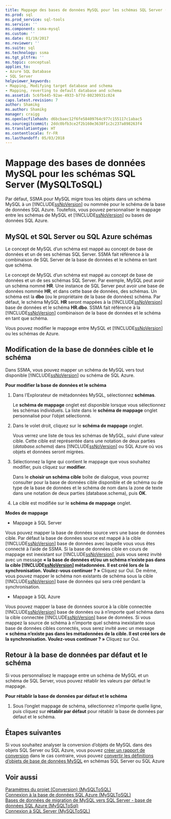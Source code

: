 ```yaml
---
title: Mappage des bases de données MySQL pour les schémas SQL Server (MySQLToSQL) | Documents Microsoft
ms.prod: sql
ms.prod_service: sql-tools
ms.service: ''
ms.component: ssma-mysql
ms.custom: ''
ms.date: 01/19/2017
ms.reviewer: ''
ms.suite: sql
ms.technology: ssma
ms.tgt_pltfrm: ''
ms.topic: conceptual
applies_to:
- Azure SQL Database
- SQL Server
helpviewer_keywords:
- Mapping, Modifying target database and schema
- Mapping, reverting to default database and schema
ms.assetid: 5c6fb445-92ae-4933-b77d-80230931c024
caps.latest.revision: 7
author: Shamikg
ms.author: Shamikg
manager: craigg
ms.openlocfilehash: d6bcbaec12f6fe58409764c977c155117c1abac5
ms.sourcegitcommit: 2ddc0bfb3ce2f2b160e3638f1c2c237a898263f4
ms.translationtype: HT
ms.contentlocale: fr-FR
ms.lasthandoff: 05/03/2018
---
```

# <a name="mapping-mysql-databases-to-sql-server-schemas-mysqltosql"></a>Mappage des bases de données MySQL pour les schémas SQL Server (MySQLToSQL)
Par défaut, SSMA pour MySQL migre tous les objets dans un schéma MySQL à un [!INCLUDE[ssNoVersion](../../includes/ssnoversion_md.md)] ou nommée pour le schéma de la base de données SQL Azure. Toutefois, vous pouvez personnaliser le mappage entre les schémas de MySQL et [!INCLUDE[ssNoVersion](../../includes/ssnoversion_md.md)] ou bases de données SQL Azure.  
  
## <a name="mysql-and-sql-server-or-sql-azure-schemas"></a>MySQL et SQL Server ou SQL Azure schémas  
Le concept de MySQL d’un schéma est mappé au concept de base de données et un de ses schémas SQL Server. SSMA fait référence à la combinaison de SQL Server de la base de données et le schéma en tant que schéma.  
  
Le concept de MySQL d’un schéma est mappé au concept de base de données et un de ses schémas SQL Server. Par exemple, MySQL peut avoir un schéma nommé **HR**. Une instance de SQL Server peut avoir une base de données nommée **HR**, et dans cette base de données, des schémas. Un schéma est la **dbo** (ou le propriétaire de la base de données) schéma. Par défaut, le schéma MySQL **HR** seront mappées à la [!INCLUDE[ssNoVersion](../../includes/ssnoversion_md.md)] base de données et le schéma **HR.dbo**. SSMA fait référence à la [!INCLUDE[ssNoVersion](../../includes/ssnoversion_md.md)] combinaison de la base de données et le schéma en tant que schéma.  
  
Vous pouvez modifier le mappage entre MySQL et [!INCLUDE[ssNoVersion](../../includes/ssnoversion_md.md)] ou les schémas de Azure.  
  
## <a name="modifying-the-target-database-and-schema"></a>Modification de la base de données cible et le schéma  
Dans SSMA, vous pouvez mapper un schéma de MySQL vers tout disponible [!INCLUDE[ssNoVersion](../../includes/ssnoversion_md.md)] ou schéma de SQL Azure.  
  
**Pour modifier la base de données et le schéma**  
  
1.  Dans l’Explorateur de métadonnées MySQL, sélectionnez **schémas**.  
  
    Le **schéma de mappage** onglet est disponible lorsque vous sélectionnez les schémas individuels. La liste dans le **schéma de mappage** onglet personnalisé pour l’objet sélectionné.  
  
2.  Dans le volet droit, cliquez sur le **schéma de mappage** onglet.  
  
    Vous verrez une liste de tous les schémas de MySQL, suivi d’une valeur cible. Cette cible est représentée dans une notation de deux parties (*database.schema*) dans [!INCLUDE[ssNoVersion](../../includes/ssnoversion_md.md)] ou SQL Azure où vos objets et données seront migrées.  
  
3.  Sélectionnez la ligne qui contient le mappage que vous souhaitez modifier, puis cliquez sur **modifier**.  
  
    Dans le **choisir un schéma cible** boîte de dialogue, vous pourrez consulter pour la base de données cible disponible et de schéma ou de type de la base de données et le schéma de nom dans la zone de texte dans une notation de deux parties (database.schema), puis **OK**.  
  
4.  La cible est modifiée sur le **schéma de mappage** onglet.  
  
**Modes de mappage**  
  
-   Mappage à SQL Server  
  
Vous pouvez mapper la base de données source vers une base de données cible. Par défaut la base de données source est mappé à la cible [!INCLUDE[ssNoVersion](../../includes/ssnoversion_md.md)] base de données avec laquelle vous vous êtes connecté à l’aide de SSMA. Si la base de données cible en cours de mappage est inexistant sur [!INCLUDE[ssNoVersion](../../includes/ssnoversion_md.md)], puis vous serez invité avec un message **« la base de données et/ou un schéma n’existe pas dans la cible [!INCLUDE[ssNoVersion](../../includes/ssnoversion_md.md)] métadonnées. Il est créé lors de la synchronisation. Voulez-vous continuer ? »** Cliquez sur Oui. De même, vous pouvez mapper le schéma non existants de schéma sous la cible [!INCLUDE[ssNoVersion](../../includes/ssnoversion_md.md)] base de données qui sera créé pendant la synchronisation.  
  
-   Mappage à SQL Azure  
  
Vous pouvez mapper la base de données source à la cible connectée [!INCLUDE[ssNoVersion](../../includes/ssnoversion_md.md)] base de données ou à n’importe quel schéma dans la cible connectée [!INCLUDE[ssNoVersion](../../includes/ssnoversion_md.md)] base de données. Si vous mappez la source de schéma à n’importe quel schéma inexistante sous base de données cibles connectés, vous serez invité avec un message **« schéma n’existe pas dans les métadonnées de la cible. Il est créé lors de la synchronisation. Voulez-vous continuer ? »** Cliquez sur Oui.  
  
## <a name="reverting-to-the-default-database-and-schema"></a>Retour à la base de données par défaut et le schéma  
Si vous personnalisez le mappage entre un schéma de MySQL et un schéma de SQL Server, vous pouvez rétablir les valeurs par défaut le mappage.  
  
**Pour rétablir la base de données par défaut et le schéma**  
  
1.  Sous l’onglet mappage de schéma, sélectionnez n’importe quelle ligne, puis cliquez sur **rétablir par défaut** pour rétablir la base de données par défaut et le schéma.  
  
## <a name="next-steps"></a>Étapes suivantes  
Si vous souhaitez analyser la conversion d’objets de MySQL dans des objets SQL Server ou SQL Azure, vous pouvez [créer un rapport de conversion](http://msdn.microsoft.com/en-us/2a56a003-3b0f-453a-963c-00c9e40933ec) dans le cas contraire, vous pouvez [convertir les définitions d’objets de base de données MySQL](http://msdn.microsoft.com/en-us/ac21850b-fb32-4704-9985-5759b7c688c7) en schémas SQL Server ou SQL Azure  
  
## <a name="see-also"></a>Voir aussi  
[Paramètres du projet &#40;Conversion&#41; &#40;MySQLToSQL&#41;](../../ssma/mysql/project-settings-conversion-mysqltosql.md)  
[Connexion à la base de données SQL Azure &#40;MySQLToSQL&#41;](../../ssma/mysql/connecting-to-azure-sql-db-mysqltosql.md)  
[Bases de données de migration de MySQL vers SQL Server - base de données SQL Azure &#40;MySQLToSql&#41;](../../ssma/mysql/migrating-mysql-databases-to-sql-server-azure-sql-db-mysqltosql.md)  
[Connexion à SQL Server &#40;MySQLToSQL&#41;](../../ssma/mysql/connecting-to-sql-server-mysqltosql.md)  
  
